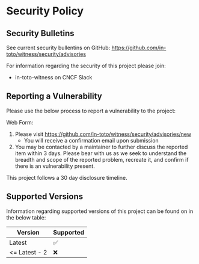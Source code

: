 # Security Policy

## Security Bulletins

See current security bullentins on GitHub: https://github.com/in-toto/witness/security/advisories

For information regarding the security of this project please join:

* in-toto-witness on CNCF Slack

## Reporting a Vulnerability

Please use the below process to report a vulnerability to the project:

Web Form:

1. Please visit https://github.com/in-toto/witness/security/advisories/new
   * You will receive a confirmation email upon submission
1. You may be contacted by a maintainer to further discuss the reported item
   within 3 days. Please bear with us as we seek to understand the breadth
   and scope of the reported problem, recreate it, and confirm if there is an
   vulnerability present.

This project follows a 30 day disclosure timeline.

## Supported Versions

Information regarding supported versions of this project can be found on
in the below table:

| Version | Supported |
| --- | --- |
| Latest | :white_check_mark: |
| <= Latest - 2 | :x: |
